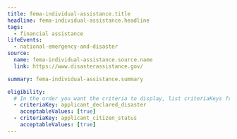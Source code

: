 ```yaml
---
title: fema-individual-assistance.title
headline: fema-individual-assistance.headline
tags:
  - financial assistance
lifeEvents:
  - national-emergency-and-disaster
source:
  name: fema-individual-assistance.source.name
  link: https://www.disasterassistance.gov/

summary: fema-individual-assistance.summary

eligibility:
  # In the order you want the criteria to display, list criteriaKeys from the csv here, each followed by a comma-separated list of which values indicate eligibility for that criteria. Wrap individual values in quotes if they have inner commas.
  - criteriaKey: applicant_declared_disaster
    acceptableValues: [true]
  - criteriaKey: applicant_citizen_status
    acceptableValues: [true]
---
```

